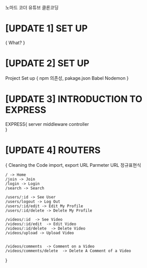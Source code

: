 노마드 코더 유튜브 클론코딩
# [UPDATE 1] SET UP
{
    What?
}

# [UPDATE 2] SET UP 
Project Set up
{
	npm 의존성, pakage.json
	Babel
	Nodemon
}

# [UPDATE 3] INTRODUCTION TO EXPRESS
EXPRESS{
    server
    middleware
    controller    
}

# [UPDATE 4] ROUTERS
{
    Cleaning the Code
    import, export
    URL Parmeter
    URL 정규표현식

    / -> Home
    /join -> Join
    /login -> Login
    /search -> Search

    /users/:id -> See User
    /users/logout -> Log Out
    /users/:id/edit -> Edit My Profile
    /users/:id/delete -> Delete My Profile

    /videos/:id  -> See Video
    /videos/:id/edit  -> Edit Video
    /videos/:id/delete  -> Delete Video
    /videos/upload -> Upload Video


    /videos/comments  -> Comment on a Video
    /videos/comments/delete  -> Delete A Comment of a Video
}
